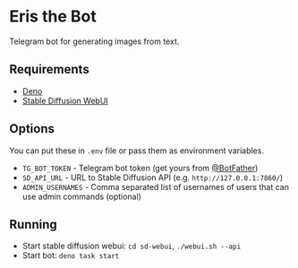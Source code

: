 # Eris the Bot

Telegram bot for generating images from text.

## Requirements

- [Deno](https://deno.land/)
- [Stable Diffusion WebUI](https://github.com/AUTOMATIC1111/stable-diffusion-webui/) 

## Options

You can put these in `.env` file or pass them as environment variables.

- `TG_BOT_TOKEN` - Telegram bot token (get yours from [@BotFather](https://t.me/BotFather))
- `SD_API_URL` - URL to Stable Diffusion API (e.g. `http://127.0.0.1:7860/`)
- `ADMIN_USERNAMES` - Comma separated list of usernames of users that can use admin commands (optional)

## Running

- Start stable diffusion webui: `cd sd-webui`, `./webui.sh --api`
- Start bot: `deno task start`
